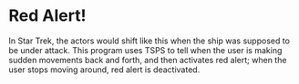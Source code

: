 # Red Alert!

In Star Trek, the actors would shift like this when the ship was supposed to be under attack. This program uses TSPS to tell when the user is making sudden movements back and forth, and then activates red alert; when the user stops moving around, red alert is deactivated.

